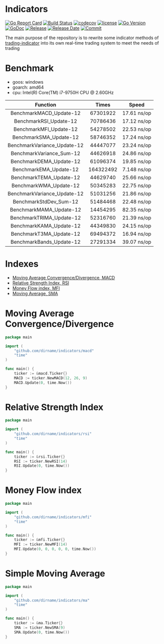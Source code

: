 # Indicators

[![Go Report Card](https://goreportcard.com/badge/github.com/dirname/indicators?style=flat-square)](https://goreportcard.com/report/github.com/dirname/indicators)
[![Build Status](https://img.shields.io/travis/dirname/indicators?style=flat-square)](https://travis-ci.org/dirname/indicators)
[![codecov](https://img.shields.io/codecov/c/gh/dirname/indicators/main?style=flat-square&token=A6U52MYCXN)](https://codecov.io/gh/dirname/indicators)
[![license](https://img.shields.io/github/license/dirname/indicators?style=flat-square)](LICENSE)
[![Go Version](https://img.shields.io/github/go-mod/go-version/dirname/indicators?style=flat-square)](https://golang.org)
[![GoDoc](https://img.shields.io/badge/reference-007d9c?style=flat-square&logo=Go&logoColor=F9F9F9&labelColor=5C5C5C&labelWidth=80)](https://pkg.go.dev/github.com/dirname/indicators)
[![Release](https://img.shields.io/github/release/dirname/indicators.svg?style=flat-square)](https://github.com/dirname/indicators/releases)
[![Release Date](https://img.shields.io/github/release-date/dirname/indicators?style=flat-square)](https://github.com/dirname/indicators/releases)
[![Commit](https://img.shields.io/github/last-commit/dirname/indicators?style=flat-square)](https://github.com/dirname/indicators/commits)

The main purpose of the repository is to rewrite some indicator methods
of [trading-indicator](https://gitlab.com/afis/trading-indicator/) into its own real-time trading system to meet the
needs of trading

# Benchmark

- goos: windows
- goarch: amd64
- cpu: Intel(R) Core(TM) i7-9750H CPU @ 2.60GHz

| Function | Times | Speed
| :----: | :----: | :----:
| BenchmarkMACD_Update-12 | 67301922 | 17.61 ns/op
| BenchmarkRSI_Update-12 | 70786436 | 17.12 ns/op
| BenchmarkMFI_Update-12 | 54278502 | 22.53 ns/op
| BenchmarkSMA_Update-12 | 58746352 | 17.24 ns/op
| BenchmarkVariance_Update-12 | 44447077 | 23.24 ns/op
| BenchmarkVariance_Sum-12 | 44626918 | 24.86 ns/op
| BenchmarkDEMA_Update-12 | 61096374 | 19.85 ns/op
| BenchmarkEMA_Update-12 | 164322492 | 7.148 ns/op
| BenchmarkTEMA_Update-12 | 44629740 | 25.66 ns/op
| BenchmarkWMA_Update-12 | 50345283 | 22.75 ns/op
| BenchmarkVariance_Update-12 | 51031256 | 21.86 ns/op
| BenchmarkStdDev_Sum-12 | 51484468 | 22.48 ns/op
| BenchmarkMAMA_Update-12 | 14454295 | 82.35 ns/op
| BenchmarkTRIMA_Update-12 | 52316760 | 21.39 ns/op
| BenchmarkKAMA_Update-12 | 44349830 | 24.15 ns/op
| BenchmarkT3MA_Update-12 | 69494372 | 16.94 ns/op
| BenchmarkBands_Update-12 | 27291334 | 39.07 ns/op

# Indexes

- [Moving Average Convergence/Divergence, MACD](#moving-average-convergencedivergence)
- [Relative Strength Index, RSI](#relative-strength-index)
- [Money Flow index, MFI](#money-flow-index)
- [Moving Average, SMA](#simple-moving-average)

# Moving Average Convergence/Divergence

```go
package main

import (
	"github.com/dirname/indicators/macd"
	"time"
)

func main() {
	ticker := &macd.Ticker{}
	MACD := ticker.NewMACD(12, 26, 9)
	MACD.Update(0, time.Now())
}
```

# Relative Strength Index

```go
package main

import (
	"github.com/dirname/indicators/rsi"
	"time"
)

func main() {
	ticker := &rsi.Ticker{}
	RSI := ticker.NewRSI(14)
	RSI.Update(0, time.Now())
}
```

# Money Flow index

```go
package main

import (
	"github.com/dirname/indicators/mfi"
	"time"
)

func main() {
	ticker := &mfi.Ticker{}
	MFI := ticker.NewMFI(14)
	MFI.Update(0, 0, 0, 0, 0, time.Now())
}
```

# Simple Moving Average

```go
package main

import (
	"github.com/dirname/indicators/ma"
	"time"
)

func main() {
	ticker := &ma.Ticker{}
	SMA := ticker.NewSMA(9)
	SMA.Update(0, time.Now())
}
```
